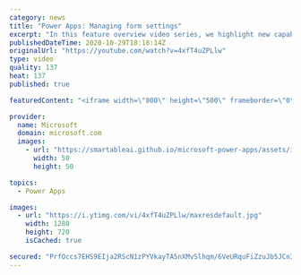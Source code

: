 ```yaml
---
category: news
title: "Power Apps: Managing form settings"
excerpt: "In this feature overview video series, we highlight new capabilities included in the latest update to Microsoft Power Apps.  Improvements to Microsoft Power Apps for managing form settings and events allow users to set various features on a form in the new modern designer.   Get the most out of Power"
publishedDateTime: 2020-10-29T18:18:14Z
originalUrl: "https://youtube.com/watch?v=4xfT4uZPLlw"
type: video
quality: 137
heat: 137
published: true

featuredContent: "<iframe width=\"800\" height=\"500\" frameborder=\"0\" src=\"https://www.youtube.com/embed/4xfT4uZPLlw\" allow=\"accelerometer; autoplay; encrypted-media; gyroscope; picture-in-picture\" allowfullscreen></iframe>"

provider:
  name: Microsoft
  domain: microsoft.com
  images:
    - url: "https://smartableai.github.io/microsoft-power-apps/assets/images/organizations/microsoft.com-50x50.jpg"
      width: 50
      height: 50

topics:
  - Power Apps

images:
  - url: "https://i.ytimg.com/vi/4xfT4uZPLlw/maxresdefault.jpg"
    width: 1280
    height: 720
    isCached: true

secured: "PrfOccs7EHS9EIja2RScN1zPYVkayTA5nXMvSlhqm/6VeURquFiZzuJb5JCn3o7m8G4hMn47AF0URjmPfmGcZrfqR9CaqlQwQTfwllZffZiI2on8azH56LpXAsGeZbV43wqdKB5ncQwLLnXoQTn3aDnLiKsexHV8OPD9mQ58TWxW4XHxeavqD1PMcIGqgXc0j1JNFmScLsBTUiaQvT0x4Ep4+OmT0QdCohEYn78VljrrIrXq7zjjYzqDytZBFknnpjQCd1y1ylXn6m81ZK3SA68Rc8PLAN2ueMq3gnX9Ndiv8xgzUW8vQ1FAORfo6feYoGxnMltNPDTR3/4Sy7LWrsbB83s9AjbQlmpulkCFvFHprMnfbzbpqm4A7ghXLUzVHpLvps14nKac+MFYzqZl+F6LdF2tr8XzE1MZSGGPbuyW30wDkZHzBc5NGAkp/Gc9;dunsX5QmL+Tc3Jh19PgFYQ=="
---
```


